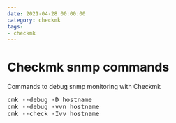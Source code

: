 ```yaml
--- 
date: 2021-04-28 00:00:00
category: checkmk
tags: 
- checkmk
---
```

# Checkmk snmp commands

Commands to debug snmp monitoring with Checkmk

<pre>
cmk --debug -D hostname
cmk --debug -vvn hostname
cmk --check -Ivv hostname
</pre>

